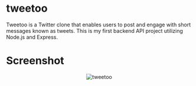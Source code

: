 # tweetoo
Tweetoo is a Twitter clone that enables users to post and engage with short messages known as tweets.
This is my first backend API project utilizing Node.js and Express.

# Screenshot

<p align="center">
  <img src="https://user-images.githubusercontent.com/109833612/222875075-d705c9c7-e52f-4f77-81db-9f1865515742.png" alt="tweetoo"/>
</p>
